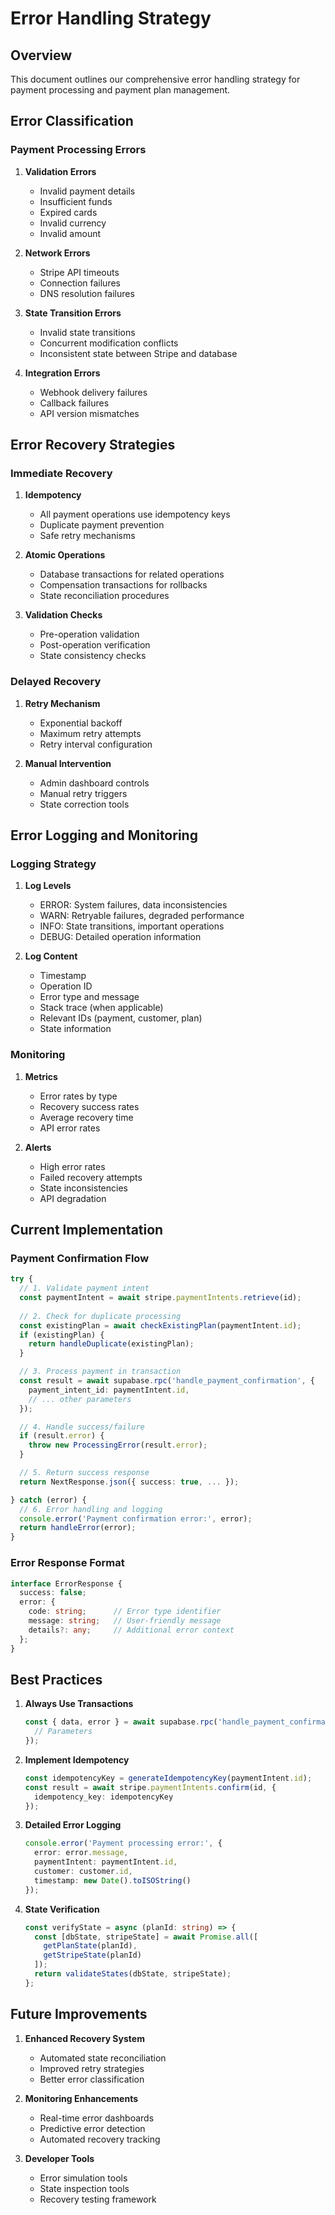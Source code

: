 # Error Handling Strategy

## Overview

This document outlines our comprehensive error handling strategy for payment processing and payment plan management.

## Error Classification

### Payment Processing Errors

1. **Validation Errors**
   - Invalid payment details
   - Insufficient funds
   - Expired cards
   - Invalid currency
   - Invalid amount

2. **Network Errors**
   - Stripe API timeouts
   - Connection failures
   - DNS resolution failures

3. **State Transition Errors**
   - Invalid state transitions
   - Concurrent modification conflicts
   - Inconsistent state between Stripe and database

4. **Integration Errors**
   - Webhook delivery failures
   - Callback failures
   - API version mismatches

## Error Recovery Strategies

### Immediate Recovery

1. **Idempotency**
   - All payment operations use idempotency keys
   - Duplicate payment prevention
   - Safe retry mechanisms

2. **Atomic Operations**
   - Database transactions for related operations
   - Compensation transactions for rollbacks
   - State reconciliation procedures

3. **Validation Checks**
   - Pre-operation validation
   - Post-operation verification
   - State consistency checks

### Delayed Recovery

1. **Retry Mechanism**
   - Exponential backoff
   - Maximum retry attempts
   - Retry interval configuration

2. **Manual Intervention**
   - Admin dashboard controls
   - Manual retry triggers
   - State correction tools

## Error Logging and Monitoring

### Logging Strategy

1. **Log Levels**
   - ERROR: System failures, data inconsistencies
   - WARN: Retryable failures, degraded performance
   - INFO: State transitions, important operations
   - DEBUG: Detailed operation information

2. **Log Content**
   - Timestamp
   - Operation ID
   - Error type and message
   - Stack trace (when applicable)
   - Relevant IDs (payment, customer, plan)
   - State information

### Monitoring

1. **Metrics**
   - Error rates by type
   - Recovery success rates
   - Average recovery time
   - API error rates

2. **Alerts**
   - High error rates
   - Failed recovery attempts
   - State inconsistencies
   - API degradation

## Current Implementation

### Payment Confirmation Flow

```typescript
try {
  // 1. Validate payment intent
  const paymentIntent = await stripe.paymentIntents.retrieve(id);
  
  // 2. Check for duplicate processing
  const existingPlan = await checkExistingPlan(paymentIntent.id);
  if (existingPlan) {
    return handleDuplicate(existingPlan);
  }

  // 3. Process payment in transaction
  const result = await supabase.rpc('handle_payment_confirmation', {
    payment_intent_id: paymentIntent.id,
    // ... other parameters
  });

  // 4. Handle success/failure
  if (result.error) {
    throw new ProcessingError(result.error);
  }

  // 5. Return success response
  return NextResponse.json({ success: true, ... });

} catch (error) {
  // 6. Error handling and logging
  console.error('Payment confirmation error:', error);
  return handleError(error);
}
```

### Error Response Format

```typescript
interface ErrorResponse {
  success: false;
  error: {
    code: string;      // Error type identifier
    message: string;   // User-friendly message
    details?: any;     // Additional error context
  };
}
```

## Best Practices

1. **Always Use Transactions**
   ```typescript
   const { data, error } = await supabase.rpc('handle_payment_confirmation', {
     // Parameters
   });
   ```

2. **Implement Idempotency**
   ```typescript
   const idempotencyKey = generateIdempotencyKey(paymentIntent.id);
   const result = await stripe.paymentIntents.confirm(id, {
     idempotency_key: idempotencyKey
   });
   ```

3. **Detailed Error Logging**
   ```typescript
   console.error('Payment processing error:', {
     error: error.message,
     paymentIntent: paymentIntent.id,
     customer: customer.id,
     timestamp: new Date().toISOString()
   });
   ```

4. **State Verification**
   ```typescript
   const verifyState = async (planId: string) => {
     const [dbState, stripeState] = await Promise.all([
       getPlanState(planId),
       getStripeState(planId)
     ]);
     return validateStates(dbState, stripeState);
   };
   ```

## Future Improvements

1. **Enhanced Recovery System**
   - Automated state reconciliation
   - Improved retry strategies
   - Better error classification

2. **Monitoring Enhancements**
   - Real-time error dashboards
   - Predictive error detection
   - Automated recovery tracking

3. **Developer Tools**
   - Error simulation tools
   - State inspection tools
   - Recovery testing framework
